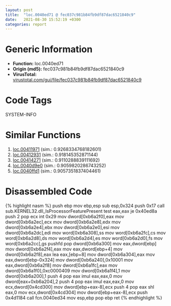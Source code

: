 ```yaml
---
layout: post
title:  "loc.0040ed71 @ fec037c981b84fb9df87dac6521840c9"
date:   2021-08-30 15:52:19 +0300
categories: report
---
```


# Generic Information
- **Function:** loc.0040ed71
- **Origin (md5):** fec037c981b84fb9df87dac6521840c9
- **VirusTotal:** [virustotal.com/gui/file/fec037c981b84fb9df87dac6521840c9][virustotal_ref]

# Code Tags
<span class="tag" id="SYSTEM-INFO">SYSTEM-INFO</span>


# Similar Functions

1. [loc.00411971][similar_1_ref] (sim.: 0.9268334768182601)
2. [loc.00412931][similar_2_ref] (sim.: 0.918145352871144)
3. [loc.00414271][similar_3_ref] (sim.: 0.9110288839111692)
4. [loc.0040d9e0][similar_4_ref] (sim.: 0.9059820286743252)
5. [loc.0040ffd1][similar_5_ref] (sim.: 0.9057351837404461)


# Disassembled Code

{% highlight nasm %}
push ebp
mov ebp,esp
sub esp,0x324
push 0x17
call sub.KERNEL32.dll_IsProcessorFeaturePresent
test eax,eax
je 0x40ed8a
push 2
pop ecx
int 0x29
mov dword[0xb6a2f0],eax
mov dword[0xb6a2ec],ecx
mov dword[0xb6a2e8],edx
mov dword[0xb6a2e4],ebx
mov dword[0xb6a2e0],esi
mov dword[0xb6a2dc],edi
mov word[0xb6a308],ss
mov word[0xb6a2fc],cs
mov word[0xb6a2d8],ds
mov word[0xb6a2d4],es
mov word[0xb6a2d0],fs
mov word[0xb6a2cc],gs
pushfd 
pop dword[0xb6a300]
mov eax,dword[ebp]
mov dword[0xb6a2f4],eax
mov eax,dword[ebp+4]
mov dword[0xb6a2f8],eax
lea eax,[ebp+8]
mov dword[0xb6a304],eax
mov eax,dword[ebp-0x324]
mov dword[0xb6a240],0x10001
mov eax,dword[0xb6a2f8]
mov dword[0xb6a1fc],eax
mov dword[0xb6a1f0],0xc0000409
mov dword[0xb6a1f4],1
mov dword[0xb6a200],1
push 4
pop eax
imul eax,eax,0
mov dword[eax+0xb6a204],2
push 4
pop eax
imul eax,eax,0
mov ecx,dword[0x4cd300]
mov dword[ebp+eax-8],ecx
push 4
pop eax
shl eax,0
mov ecx,dword[0x4cd304]
mov dword[ebp+eax-8],ecx
push 0x4d1184
call fcn.0040ed34
mov esp,ebp
pop ebp
ret 
{% endhighlight %}


[similar_1_ref]: /report/loc.00411971@90aa43862e75a7f78f2655241632f0e5
[similar_2_ref]: /report/loc.00412931@e5be9c1df6690f9880cc7a4e3bb82114
[similar_3_ref]: /report/loc.00414271@4643b8f5a3d13e435a65fc553546b71e
[similar_4_ref]: /report/loc.0040d9e0@64e5091c15839d4b2093890f73869f28
[similar_5_ref]: /report/loc.0040ffd1@4e7335a256154dbc07a5bd862e9622fe
[virustotal_ref]: https://www.virustotal.com/gui/file/fec037c981b84fb9df87dac6521840c9
